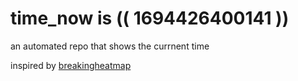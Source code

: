 # time_now is (( 1694426400141 ))

an automated repo that shows the currnent time

inspired by [breakingheatmap](https://github.com/breakingheatmap/breakingheatmap)